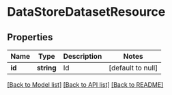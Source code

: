 # DataStoreDatasetResource

## Properties
Name | Type | Description | Notes
------------ | ------------- | ------------- | -------------
**id** | **string** | Id | [default to null]

[[Back to Model list]](../README.md#documentation-for-models) [[Back to API list]](../README.md#documentation-for-api-endpoints) [[Back to README]](../README.md)


